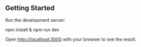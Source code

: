 ## Getting Started

Run the development server:

npm install & npm run dev

Open [http://localhost:3000](http://localhost:3000) with your browser to see the result.